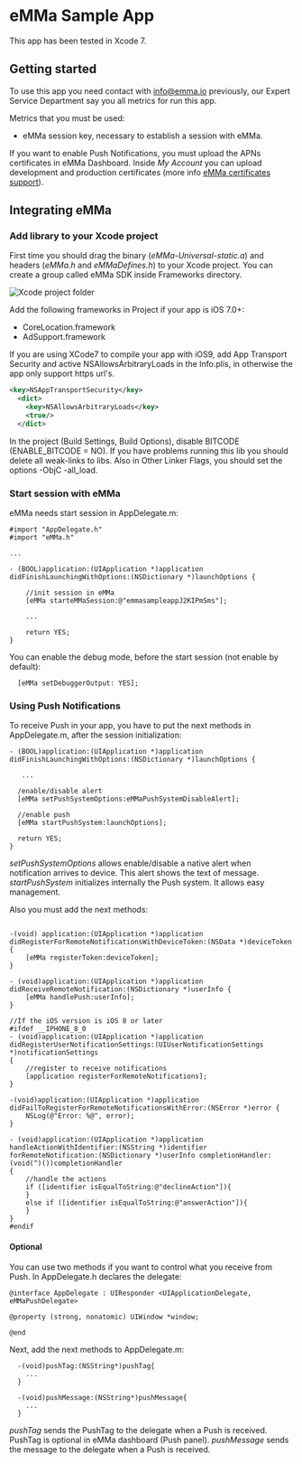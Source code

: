# eMMa Sample App
This app has been tested in Xcode 7.

## Getting started

To use this app you need contact with info@emma.io previously, our Expert Service Department say you all metrics for run this app.

Metrics that you must be used:

- eMMa session key, necessary to establish a session with eMMa.

If you want to enable Push Notifications, you must upload the APNs certificates in eMMa Dashboard. Inside *My Account* you can upload development and production certificates (more info [eMMa certificates support](http://support.emma.io/hc/en-us/articles/203189022-iOS-push-certificates)).

## Integrating eMMa

### Add library to your Xcode project

First time you should drag the binary (*eMMa-Universal-static.a*) and headers (*eMMa.h* and *eMMaDefines.h*) to your Xcode project. You can create a group called eMMa SDK inside Frameworks directory.

![Xcode project folder](http://s8.postimg.org/smr59o0qt/Captura_de_pantalla_2015_12_15_a_les_15_52_42.png)

Add the following frameworks in Project if your app is iOS 7.0+:

- CoreLocation.framework
- AdSupport.framework

If you are using XCode7 to compile your app with iOS9, add App Transport Security and active NSAllowsArbitraryLoads in the Info.plis, in otherwise the app only support https url's.

```xml
<key>NSAppTransportSecurity</key>
  <dict>
    <key>NSAllowsArbitraryLoads</key>
    <true/>
  </dict>
```
In the project (Build Settings, Build Options), disable BITCODE (ENABLE_BITCODE = NO).
If you have problems running this lib you should delete all weak-links to libs. Also in Other Linker Flags, you should set the options -ObjC -all_load.

### Start session with eMMa

eMMa needs start session in AppDelegate.m:

```obj-c  
#import "AppDelegate.h"
#import "eMMa.h"

...

- (BOOL)application:(UIApplication *)application didFinishLaunchingWithOptions:(NSDictionary *)launchOptions {

    //init session in eMMa
    [eMMa starteMMaSession:@"emmasampleappJ2KIPmSms"];

    ...

    return YES;
}
```
You can enable the debug mode, before the start session (not enable by default):

  ```obj-c
    [eMMa setDebuggerOutput: YES];
  ```

### Using Push Notifications

To receive Push in your app, you have to put the next methods in AppDelegate.m, after the session initialization:

```obj-c  
- (BOOL)application:(UIApplication *)application didFinishLaunchingWithOptions:(NSDictionary *)launchOptions {

   ...

  /enable/disable alert
  [eMMa setPushSystemOptions:eMMaPushSystemDisableAlert];

  //enable push
  [eMMa startPushSystem:launchOptions];

  return YES;
}
```

*setPushSystemOptions* allows enable/disable a native alert when notification arrives to device. This alert shows the text of message.
*startPushSystem* initializes internally the Push system. It allows easy management.

Also you must add the next methods:

```obj-c

-(void) application:(UIApplication *)application didRegisterForRemoteNotificationsWithDeviceToken:(NSData *)deviceToken {
    [eMMa registerToken:deviceToken];
}

- (void)application:(UIApplication *)application didReceiveRemoteNotification:(NSDictionary *)userInfo {
    [eMMa handlePush:userInfo];
}

//If the iOS version is iOS 8 or later
#ifdef __IPHONE_8_0
- (void)application:(UIApplication *)application didRegisterUserNotificationSettings:(UIUserNotificationSettings *)notificationSettings
{
    //register to receive notifications
    [application registerForRemoteNotifications];
}

-(void)application:(UIApplication *)application didFailToRegisterForRemoteNotificationsWithError:(NSError *)error {
    NSLog(@"Error: %@", error);
}

- (void)application:(UIApplication *)application handleActionWithIdentifier:(NSString *)identifier forRemoteNotification:(NSDictionary *)userInfo completionHandler:(void(^)())completionHandler
{
    //handle the actions
    if ([identifier isEqualToString:@"declineAction"]){
    }
    else if ([identifier isEqualToString:@"answerAction"]){
    }
}
#endif
```
#### Optional

You can use two methods if you want to control what you receive from Push. In AppDelegate.h declares the delegate:

```obj-c
@interface AppDelegate : UIResponder <UIApplicationDelegate, eMMaPushDelegate>

@property (strong, nonatomic) UIWindow *window;

@end

```
Next, add the next methods to AppDelegate.m:

```obj-c
  -(void)pushTag:(NSString*)pushTag{
    ...
  }

  -(void)pushMessage:(NSString*)pushMessage{
    ...
  }
```

*pushTag* sends the PushTag to the delegate when a Push is received. PushTag is optional in eMMa dashboard (Push panel).
*pushMessage* sends the message to the delegate when a Push is received.
